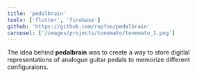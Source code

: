 ```yaml
---
title: 'pedalbrain'
tools: ['flutter', 'firebase']
github: 'https://github.com/ropfoo/pedalbrain'
carousel: ['/images/projects/tonemato/tonemato_1.png']
---
```


The idea behind **pedalbrain** was to create a way to store digitlal representations of analogue guitar pedals to memorize different configuraions.
